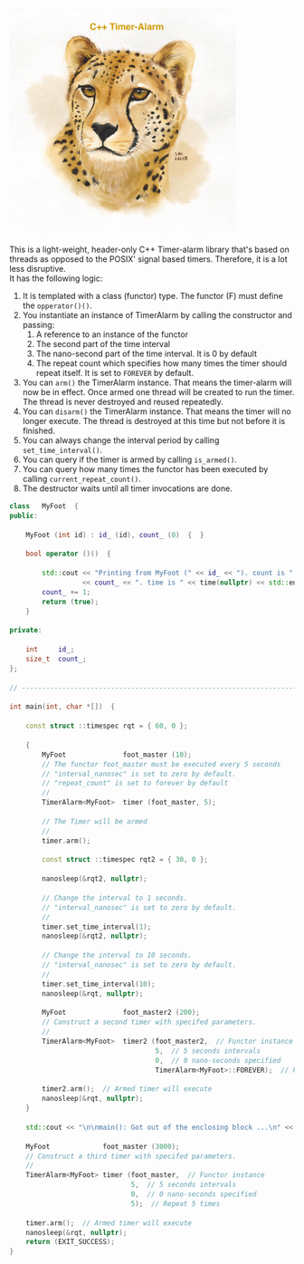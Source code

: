 <!--
Copyright (c) 2023-2028, Hossein Moein
All rights reserved.

Redistribution and use in source and binary forms, with or without
modification, are permitted provided that the following conditions are met:
* Redistributions of source code must retain the above copyright
notice, this list of conditions and the following disclaimer.
* Redistributions in binary form must reproduce the above copyright
notice, this list of conditions and the following disclaimer in the
documentation and/or other materials provided with the distribution.
* Neither the name of Hossein Moein and/or the TimerAlarm nor the
names of its contributors may be used to endorse or promote products
derived from this software without specific prior written permission.

THIS SOFTWARE IS PROVIDED BY THE COPYRIGHT HOLDERS AND CONTRIBUTORS "AS IS" AND
ANY EXPRESS OR IMPLIED WARRANTIES, INCLUDING, BUT NOT LIMITED TO, THE IMPLIED
WARRANTIES OF MERCHANTABILITY AND FITNESS FOR A PARTICULAR PURPOSE ARE
DISCLAIMED. IN NO EVENT SHALL Hossein Moein BE LIABLE FOR ANY
DIRECT, INDIRECT, INCIDENTAL, SPECIAL, EXEMPLARY, OR CONSEQUENTIAL DAMAGES
(INCLUDING, BUT NOT LIMITED TO, PROCUREMENT OF SUBSTITUTE GOODS OR SERVICES;
LOSS OF USE, DATA, OR PROFITS; OR BUSINESS INTERRUPTION) HOWEVER CAUSED AND
ON ANY THEORY OF LIABILITY, WHETHER IN CONTRACT, STRICT LIABILITY, OR TORT
(INCLUDING NEGLIGENCE OR OTHERWISE) ARISING IN ANY WAY OUT OF THE USE OF THIS
SOFTWARE, EVEN IF ADVISED OF THE POSSIBILITY OF SUCH DAMAGE.
-->
<img src="docs/Cheetah.jpg" alt="TimerAlarm Cheetah" width="400" longdesc="https://htmlpreview.github.io/?https://github.com/hosseinmoein/ThreadPool/blob/master/README.md"/>

This is a light-weight, header-only C++ Timer-alarm library that's based on threads as opposed to the POSIX' signal based timers. Therefore, it is a lot less disruptive.<BR>
It has the following logic:<BR>
1. It is templated with a class (functor) type. The functor (F) must define the `opperator()()`.
2. You instantiate an instance of TimerAlarm by calling the constructor and passing:
   1. A reference to an instance of the functor
   2. The second part of the time interval
   3. The nano-second part of the time interval. It is 0 by default
   4. The repeat count which specifies how many times the timer should repeat itself. It is set to `FOREVER` by default.
3. You can `arm()` the TimerAlarm instance. That means the timer-alarm will now be in effect. Once armed one thread will be created to run the timer. The thread is never destroyed and reused repeatedly. 
4. You can `disarm()` the TimerAlarm instance. That means the timer will no longer execute. The thread is destroyed at this time but not before it is finished.
5. You can always change the interval period by calling `set_time_interval()`.
6. You can query if the timer is armed by calling `is_armed()`.
7. You can query how many times the functor has been executed by calling `current_repeat_count()`.
8. The destructor waits until all timer invocations are done.

```cpp
class   MyFoot  {
public:

    MyFoot (int id) : id_ (id), count_ (0)  {  }

    bool operator ()()  {

        std::cout << "Printing from MyFoot (" << id_ << "). count is "
                  << count_ << ". time is " << time(nullptr) << std::endl;
        count_ += 1;
        return (true);
    }
    
private:

    int     id_;
    size_t  count_;
};

// ----------------------------------------------------------------------------

int main(int, char *[])  {

    const struct ::timespec rqt = { 60, 0 };

    {
        MyFoot              foot_master (10);
        // The functor foot_master must be executed every 5 seconds
        // "interval_nanosec" is set to zero by default.
        // "repeat_count" is set to forever by default
        //
        TimerAlarm<MyFoot>  timer (foot_master, 5);

        // The Timer will be armed
        //
        timer.arm();

        const struct ::timespec rqt2 = { 30, 0 };

        nanosleep(&rqt2, nullptr);
        
        // Change the interval to 1 seconds.
        // "interval_nanosec" is set to zero by default.
        //
        timer.set_time_interval(1);
        nanosleep(&rqt2, nullptr);
        
        // Change the interval to 10 seconds.
        // "interval_nanosec" is set to zero by default.
        //
        timer.set_time_interval(10);
        nanosleep(&rqt, nullptr);

        MyFoot              foot_master2 (200);
        // Construct a second timer with specifed parameters.
        //
        TimerAlarm<MyFoot>  timer2 (foot_master2,  // Functor instance
                                    5,  // 5 seconds intervals
                                    0,  // 0 nano-seconds specified
                                    TimerAlarm<MyFoot>::FOREVER);  // Repeat forever

        timer2.arm();  // Armed timer will execute
        nanosleep(&rqt, nullptr);
    }

    std::cout << "\n\nmain(): Got out of the enclosing block ...\n" << std::endl;

    MyFoot             foot_master (3000);
    // Construct a third timer with specifed parameters.
    //
    TimerAlarm<MyFoot> timer (foot_master,  // Functor instance
                              5,  // 5 seconds intervals
                              0,  // 0 nano-seconds specified
                              5);  // Repeat 5 times

    timer.arm();  // Armed timer will execute
    nanosleep(&rqt, nullptr);
    return (EXIT_SUCCESS);
}
```
